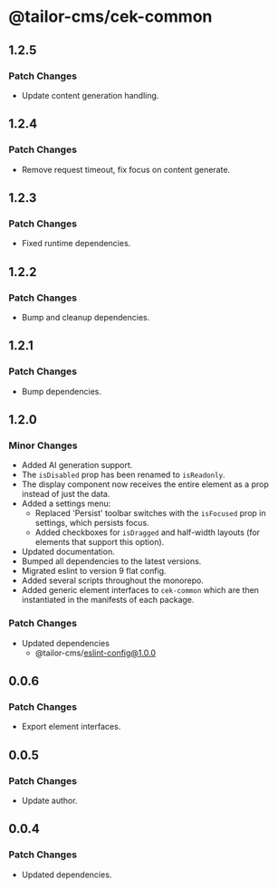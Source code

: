 # @tailor-cms/cek-common

## 1.2.5

### Patch Changes

- Update content generation handling.

## 1.2.4

### Patch Changes

- Remove request timeout, fix focus on content generate.

## 1.2.3

### Patch Changes

- Fixed runtime dependencies.

## 1.2.2

### Patch Changes

- Bump and cleanup dependencies.

## 1.2.1

### Patch Changes

- Bump dependencies.

## 1.2.0

### Minor Changes

- Added AI generation support.
- The `isDisabled` prop has been renamed to `isReadonly`.
- The display component now receives the entire element as a prop instead of
  just the data.
- Added a settings menu:
  - Replaced 'Persist' toolbar switches with the `isFocused` prop in settings,
    which persists focus.
  - Added checkboxes for `isDragged` and half-width layouts (for elements that
    support this option).
- Updated documentation.
- Bumped all dependencies to the latest versions.
- Migrated eslint to version 9 flat config.
- Added several scripts throughout the monorepo.
- Added generic element interfaces to `cek-common` which are then instantiated
  in the manifests of each package.

### Patch Changes

- Updated dependencies
  - @tailor-cms/eslint-config@1.0.0

## 0.0.6

### Patch Changes

- Export element interfaces.

## 0.0.5

### Patch Changes

- Update author.

## 0.0.4

### Patch Changes

- Updated dependencies.
